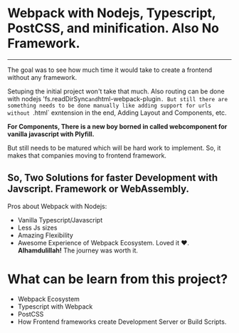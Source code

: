 # Webpack with Nodejs, Typescript, PostCSS, and minification. Also No Framework.

---

The goal was to see how much time it would take to create a frontend without any framework.

Setuping the initial project won't take that much. Also routing can be done with nodejs 'fs.readDirSync`and`html-webpack-plugin`. But still there are something needs to be done manually like adding support for urls without `.html` exntension in the end, Adding Layout and Components, etc.

**For Components, There is a new boy borned in called webcomponent for vanilla javascript with Plyfill.**

But still needs to be matured which will be hard work to implement. So, it makes that companies moving to frontend framework.

## So, Two Solutions for faster Development with Javscript. Framework or WebAssembly.

Pros about Webpack with Nodejs:

- Vanilla Typescript/Javascript
- Less Js sizes
- Amazing Flexibility
- Awesome Experience of Webpack Ecosystem. Loved it ❤. **Alhamdulillah!** The journey was worth it.

# What can be learn from this project?

- Webpack Ecosystem
- Typescript with Webpack
- PostCSS
- How Frontend frameworks create Development Server or Build Scripts.
